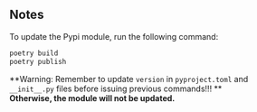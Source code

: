 ## Notes

To update the Pypi module, run the following command:

```bash
poetry build
poetry publish
```

**Warning: Remember to update `version` in `pyproject.toml` and `__init__.py` files before issuing previous commands!!!
**   
**Otherwise, the module will not be updated.**